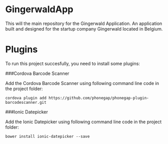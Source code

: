 # GingerwaldApp
This will the main repository for the Gingerwald Application. An application built and designed for the startup company Gingerwald located in Belgium.

# Plugins
To run this project succesfully, you need to install some plugins:

###Cordova Barcode Scanner 

Add the Cordova Barcode Scanner using following command line code in the project folder:

`cordova plugin add https://github.com/phonegap/phonegap-plugin-barcodescanner.git`

###Ionic Datepicker

Add the Ionic Datepicker using following command line code in the project folder:

`bower install ionic-datepicker --save`
